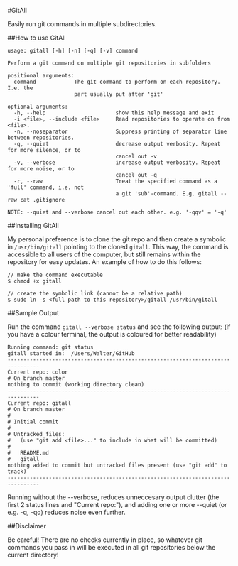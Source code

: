 #GitAll

Easily run git commands in multiple subdirectories.

##How to use GitAll

	usage: gitall [-h] [-n] [-q] [-v] command

	Perform a git command on multiple git repositories in subfolders

	positional arguments:
	  command            The git command to perform on each repository. I.e. the
	                     part usually put after 'git'

	optional arguments:
	  -h, --help                      show this help message and exit
	  -i <file>, --include <file>     Read repositories to operate on from <file>.
	  -n, --noseparator               Suppress printing of separator line between repositories.
	  -q, --quiet                     decrease output verbosity. Repeat for more silence, or to
	                                  cancel out -v
	  -v, --verbose                   increase output verbosity. Repeat for more noise, or to
	                                  cancel out -q
	  -r, --raw                       Treat the specified command as a 'full' command, i.e. not
    	                              a git 'sub'-command. E.g. gitall --raw cat .gitignore

	NOTE: --quiet and --verbose cancel out each other. e.g. '-qqv' = '-q'

##Installing GitAll

My personal preference is to clone the git repo and then create a symbolic in
`/usr/bin/gitall` pointing to the cloned `gitall`. 
This way, the command is accessible to all users of the
computer, but still remains within the repository for easy updates. An example
of how to do this follows:

    // make the command executable
    $ chmod +x gitall

    // create the symbolic link (cannot be a relative path)
    $ sudo ln -s <full path to this repository>/gitall /usr/bin/gitall

##Sample Output

Run the command `gitall --verbose status` and see the following output: (if you have a colour terminal, the output is coloured for better readability)


	Running command: git status
	gitall started in:  /Users/Walter/GitHub
	--------------------------------------------------------------------------------
	Current repo: color
	# On branch master
	nothing to commit (working directory clean)
	--------------------------------------------------------------------------------
	Current repo: gitall
	# On branch master
	#
	# Initial commit
	#
	# Untracked files:
	#   (use "git add <file>..." to include in what will be committed)
	#
	#	README.md
	#	gitall
	nothing added to commit but untracked files present (use "git add" to track)
	--------------------------------------------------------------------------------

Running without the --verbose, reduces unneccesary output clutter (the first 2 status lines and "Current repo:"), and adding one or more --quiet (or e.g. -q, -qq) reduces noise even further.

##Disclaimer

Be careful! There are no checks currently in place, so whatever git commands you pass in will be executed in all git repositories below the current directory!

